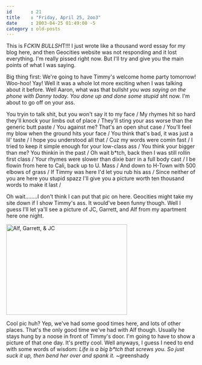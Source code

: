 ```yaml
---
id       : 21
title    : "Friday, April 25, 2oo3"
date     : 2003-04-25 01:49:00 -5
category : old-posts
---
```


This is F*CKIN BULLSH*T!!!  I just wrote like a thousand word essay for my blog here, and then Geocities website was not responding and it lost everything.  I'm really pissed right now.  But I'll try and give you the main points of what I was saying.

Big thing first:  We're going to have Timmy's welcome home party tomorrow!  Woo-hoo!  Yay!  Well it was a whole lot more exciting when I was talking about it before.  Well Aaron, what was that bullsh*t you was saying on the phone with Danny today.  You done up and done some stupid sh*t now.  I'm about to go off on your ass.

You tryin to talk shit, but you won't say it to my face /
My rhymes hit so hard they'll knock your limbs out of place /
They'll sting your ass worse than the generic butt paste /
You against me? That's an open shut case /
You'll feel my blow when the ground hits your face /
You think that's bad, it was just a lil' taste /
I hope you understood all that /
Cuz my words were comin fast /
I tried to keep it simple enough for your low-class ass /
You think your bigger than me? You thinkin in the past /
Oh wait b*tch, back then I was still rollin first class /
Your rhymes were slower than dixie barr in a full body cast /
I be flowin from here to Cali, back up to U. Mass /
And down to H-Town with 500 elbows of grass /
If Timmy was here I'd let you rub his ass /
Since neither of you are here you stupid spazz
I'll give you a picture worth ten thousand words to make it last /

Oh wait........I don't think I can put that pic on here. Geocities might take my site down if I show Timmy's ass.  It would've been funny though.  Well I guess I'll let ya'll see a picture of JC, Garrett, and Alf from my apartment here one night.

<img src="/wordpress/images/AlfGarrettJC.jpg" alt="Alf, Garrett, &amp; JC" width="320" height="240" />

Cool pic huh?  Yep, we've had some good times here, and lots of other places.  That's the only good time we've had with Alf though.  Usually he stays hung by a noose in front of Timmy's door.  I'm going to have to show a picture of that one day.  It's pretty cool.  Well anyways, I guess I need to end with some words of wisdom:  <em> Life is a big b*tch that screws you.  So just suck it up, then bend her over and spank it.</em>  ~greenshady
